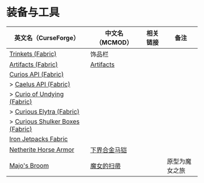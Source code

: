 # 装备与工具

| 英文名（CurseForge）                                                                                          | 中文名（MCMOD）                                      | 相关链接 | 备注           |
| ------------------------------------------------------------------------------------------------------------- | ---------------------------------------------------- | -------- | -------------- |
| [Trinkets (Fabric)](https://www.curseforge.com/minecraft/mc-mods/trinkets-fabric)                             | 饰品栏                                               |          |                |
| [Artifacts (Fabric)](https://www.curseforge.com/minecraft/mc-mods/artifacts-fabric)                           | [Artifacts](https://www.mcmod.cn/class/2821.html)    |          |                |
| [Curios API (Fabric)](https://www.curseforge.com/minecraft/mc-mods/curios-fabric)                             |                                                      |          |                |
| > [Caelus API (Fabric)](https://www.curseforge.com/minecraft/mc-mods/caelus-fabric)                           |                                                      |          |                |
| > [Curio of Undying (Fabric)](https://www.curseforge.com/minecraft/mc-mods/curio-of-undying-fabric)           |                                                      |          |                |
| > [Curious Elytra (Fabric)](https://www.curseforge.com/minecraft/mc-mods/curious-elytra-fabric)               |                                                      |          |                |
| > [Curious Shulker Boxes (Fabric)](https://www.curseforge.com/minecraft/mc-mods/curious-shulker-boxes-fabric) |                                                      |          |                |
| [Iron Jetpacks Fabric](https://www.curseforge.com/minecraft/mc-mods/iron-jetpacks-fabric)                     |                                                      |          |                |
| [Netherite Horse Armor](https://www.curseforge.com/minecraft/mc-mods/netherite-horse-armor-mod)               | [下界合金马铠](https://www.mcmod.cn/class/2922.html) |          |                |
| [Majo's Broom](https://www.curseforge.com/minecraft/mc-mods/majos-broom)                                      | [魔女的扫帚](https://www.mcmod.cn/class/3911.html)   |          | 原型为魔女之旅 |
